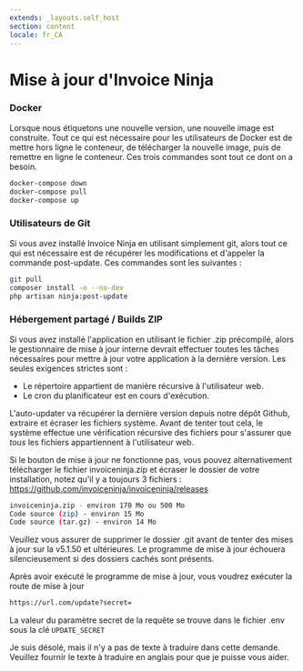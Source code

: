 ```yaml
---
extends: _layouts.self_host
section: content
locale: fr_CA
---
```


# Mise à jour d'Invoice Ninja

### Docker

Lorsque nous étiquetons une nouvelle version, une nouvelle image est construite. Tout ce qui est nécessaire pour les utilisateurs de Docker est de mettre hors ligne le conteneur, de télécharger la nouvelle image, puis de remettre en ligne le conteneur. Ces trois commandes sont tout ce dont on a besoin.

```bash
docker-compose down
docker-compose pull
docker-compose up
```

### Utilisateurs de Git

Si vous avez installé Invoice Ninja en utilisant simplement git, alors tout ce qui est nécessaire est de récupérer les modifications et d'appeler la commande post-update. Ces commandes sont les suivantes :

```bash
git pull
composer install -o --no-dev
php artisan ninja:post-update
````

### Hébergement partagé / Builds ZIP

Si vous avez installé l'application en utilisant le fichier .zip précompilé, alors le gestionnaire de mise à jour interne devrait effectuer toutes les tâches nécessaires pour mettre à jour votre application à la dernière version. Les seules exigences strictes sont :

* Le répertoire appartient de manière récursive à l'utilisateur web.
* Le cron du planificateur est en cours d'exécution.

L'auto-updater va récupérer la dernière version depuis notre dépôt Github, extraire et écraser les fichiers système. Avant de tenter tout cela, le système effectue une vérification récursive des fichiers pour s'assurer que _tous_ les fichiers appartiennent à l'utilisateur web.

Si le bouton de mise à jour ne fonctionne pas, vous pouvez alternativement télécharger le fichier invoiceninja.zip et écraser le dossier de votre installation, notez qu'il y a toujours 3 fichiers : https://github.com/invoiceninja/invoiceninja/releases

```bash
invoiceninja.zip - environ 170 Mo ou 500 Mo
Code source (zip) - environ 15 Mo
Code source (tar.gz) - environ 14 Mo
```

<x-warning>
Veuillez vous assurer de supprimer le dossier .git avant de tenter des mises à jour sur la v5.1.50 et ultérieures. Le programme de mise à jour échouera silencieusement si des dossiers cachés sont présents.
</x-warning>


Après avoir exécuté le programme de mise à jour, vous voudrez exécuter la route de mise à jour

```bash
https://url.com/update?secret=
```

La valeur du paramètre secret de la requête se trouve dans le fichier .env sous la clé ```UPDATE_SECRET```

Je suis désolé, mais il n'y a pas de texte à traduire dans cette demande. Veuillez fournir le texte à traduire en anglais pour que je puisse vous aider.

